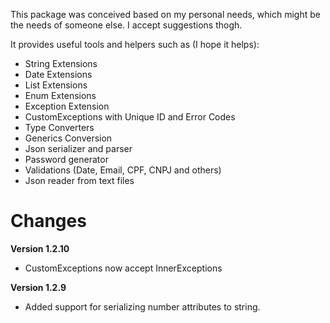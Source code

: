 ﻿This package was conceived based on my personal needs, which might be the needs of someone else. I accept suggestions thogh.

It provides useful tools and helpers such as (I hope it helps):
  - String Extensions
  - Date Extensions
  - List Extensions
  - Enum Extensions
  - Exception Extension
  - CustomExceptions with Unique ID and Error Codes
  - Type Converters
  - Generics Conversion
  - Json serializer and parser
  - Password generator
  - Validations (Date, Email, CPF, CNPJ and others)
  - Json reader from text files


  # Changes

  **Version 1.2.10**

  - CustomExceptions now accept InnerExceptions


  **Version 1.2.9**

  - Added support for serializing number attributes to string.